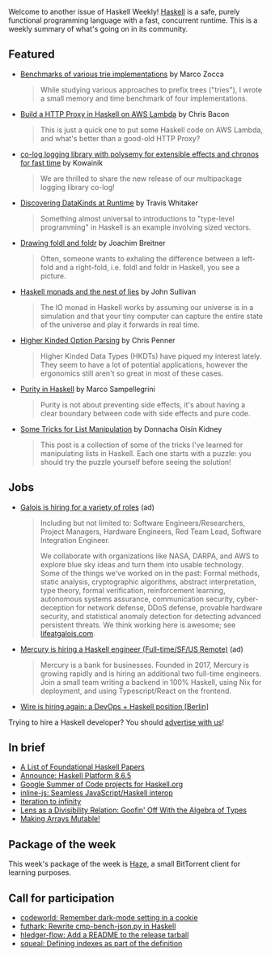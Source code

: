 Welcome to another issue of Haskell Weekly!
[Haskell](https://www.haskell.org) is a safe, purely functional programming language with a fast, concurrent runtime.
This is a weekly summary of what's going on in its community.

## Featured

-   [Benchmarks of various trie implementations](https://discourse.haskell.org/t/benchmarks-of-various-trie-implementations/651?u=taylorfausak) by Marco Zocca

    > While studying various approaches to prefix trees ("tries"), I wrote a small memory and time benchmark of four implementations.

-   [Build a HTTP Proxy in Haskell on AWS Lambda](https://medium.com/@chris__bacon/build-a-http-proxy-in-haskell-on-aws-lambda-5cd8ab8cdde4) by Chris Bacon

    > This is just a quick one to put some Haskell code on AWS Lambda, and what's better than a good-old HTTP Proxy?

-   [co-log logging library with polysemy for extensible effects and chronos for fast time](https://np.reddit.com/r/haskell/comments/blr8op/colog_logging_library_with_polysemy_for/) by Kowainik

    > We are thrilled to share the new release of our multipackage logging library co-log!

-   [Discovering DataKinds at Runtime](https://programmable.computer/posts/datakinds_runtime.html) by Travis Whitaker

    > Something almost universal to introductions to "type-level programming" in Haskell is an example involving sized vectors.

-   [Drawing foldl and foldr](https://www.joachim-breitner.de/blog/753-Drawing_foldl_and_foldr) by Joachim Breitner

    > Often, someone wants to exhaling the difference between a left-fold and a right-fold, i.e. foldl and foldr in Haskell, you see a picture.

-   [Haskell monads and the nest of lies](https://blog.johncs.com/posts/monads-and-how-we-lie.htm) by John Sullivan

    > The IO monad in Haskell works by assuming our universe is in a simulation and that your tiny computer can capture the entire state of the universe and play it forwards in real time.

-   [Higher Kinded Option Parsing](https://chrispenner.ca/posts/hkd-options) by Chris Penner

    > Higher Kinded Data Types (HKDTs) have piqued my interest lately. They seem to have a lot of potential applications, however the ergonomics still aren't so great in most of these cases.

-   [Purity in Haskell](https://alpacaaa.net/haskell-purity/) by Marco Sampellegrini

    > Purity is not about preventing side effects, it's about having a clear boundary between code with side effects and pure code.

-   [Some Tricks for List Manipulation](https://doisinkidney.com/posts/2019-05-08-list-manipulation-tricks.html) by Donnacha Oisín Kidney

    > This post is a collection of some of the tricks I've learned for manipulating lists in Haskell. Each one starts with a puzzle: you should try the puzzle yourself before seeing the solution!

## Jobs

-   [Galois is hiring for a variety of roles](https://galois.com/careers/) (ad)

    > Including but not limited to: Software Engineers/Researchers, Project Managers, Hardware Engineers, Red Team Lead, Software Integration Engineer.
    >
    > We collaborate with organizations like NASA, DARPA, and AWS to explore blue sky ideas and turn them into usable technology. Some of the things we've worked on in the past: Formal methods, static analysis, cryptographic algorithms, abstract interpretation, type theory, formal verification, reinforcement learning, autonomous systems assurance, communication security, cyber-deception for network defense, DDoS defense, provable hardware security, and statistical anomaly detection for detecting advanced persistent threats. We think working here is awesome; see [lifeatgalois.com](https://lifeatgalois.com).

-   [Mercury is hiring a Haskell engineer (Full-time/SF/US Remote)](https://mercury.co/jobs/generalist_engineer) (ad)

    > Mercury is a bank for businesses. Founded in 2017, Mercury is growing rapidly and is hiring an additional two full-time engineers. Join a small team writing a backend in 100% Haskell, using Nix for deployment, and using Typescript/React on the frontend.

-   [Wire is hiring again: a DevOps + Haskell position [Berlin]](https://medium.com/@neongreen/wire-is-hiring-again-a-devops-haskell-position-berlin-806bf2e3cec3)

Trying to hire a Haskell developer?
You should [advertise with us](https://haskellweekly.news/advertising.html)!

## In brief

-   [A List of Foundational Haskell Papers](https://github.com/cohomolo-gy/haskell-resources/tree/f4d3a07c48b2fcc7bab4cdab4e84eb4061bc0ffc)
-   [Announce: Haskell Platform 8.6.5](https://mail.haskell.org/pipermail/haskell-cafe/2019-May/131065.html)
-   [Google Summer of Code projects for Haskell.org](https://summerofcode.withgoogle.com/organizations/5556388114202624/)
-   [inline-js: Seamless JavaScript/Haskell interop](https://www.tweag.io/posts/2019-05-09-inline-js.html)
-   [Iteration to infinity](https://typeclasses.com/python/iteration-to-infinity)
-   [Lens as a Divisibility Relation: Goofin' Off With the Algebra of Types](http://www.philipzucker.com/lens-as-a-divisibility-relation-goofin-off-with-the-algebra-of-types/)
-   [Making Arrays Mutable!](https://mmhaskell.com/blog/2019/5/6/making-arrays-mutable)

## Package of the week

This week's package of the week is [Haze](https://github.com/cronokirby/haze/tree/21ef07df431b1a4a537d69bb848bbe988f580438), a small BitTorrent client for learning purposes.

## Call for participation

-   [codeworld: Remember dark-mode setting in a cookie](https://github.com/google/codeworld/issues/922)
-   [futhark: Rewrite cmp-bench-json.py in Haskell](https://github.com/diku-dk/futhark/issues/748)
-   [hledger-flow: Add a README to the release tarball](https://github.com/apauley/hledger-flow/issues/45)
-   [squeal: Defining indexes as part of the definition](https://github.com/morphismtech/squeal/issues/134)
